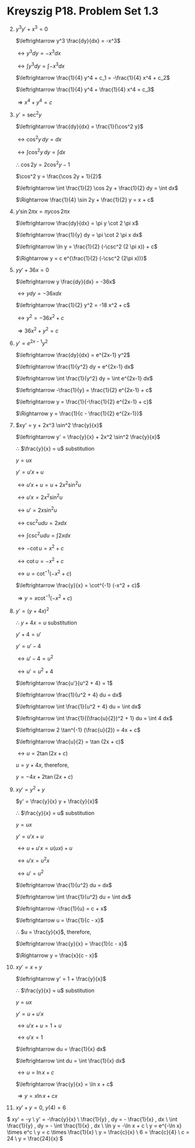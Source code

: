 # Kreyszig P18. Problem Set 1.3

2. 
    $y^3 y' + x^3 = 0$
    
    $\leftrightarrow y^3 \frac{dy}{dx} = -x^3$
    
    $\leftrightarrow y^3 dy = -x^3 dx$
    
    $\leftrightarrow \int y^3 dy = \int -x^3 dx$
    
    $\leftrightarrow \frac{1}{4} y^4 + c_1 = -\frac{1}{4} x^4 + c_2$
    
    $\leftrightarrow \frac{1}{4} y^4 + \frac{1}{4} x^4 = c_3$
    
    $\Rightarrow x^4 + y^4 = c$

3. 
    $y' = \sec^2 y$
    
    $\leftrightarrow \frac{dy}{dx} = \frac{1}{\cos^2 y}$
    
    $\leftrightarrow \cos^2 y \, dy = dx$
    
    $\leftrightarrow \int \cos^2 y \, dy = \int dx$
    
    ∴ $\cos 2y = 2\cos^2 y - 1$
    
    $\cos^2 y = \frac{\cos 2y + 1}{2}$
    
    $\leftrightarrow \int \frac{1}{2} \cos 2y + \frac{1}{2} dy = \int dx$
    
    $\Rightarrow \frac{1}{4} \sin 2y + \frac{1}{2} y = x + c$

4. 
    $y' \sin 2 \pi x = \pi y \cos 2 \pi x$
    
    $\leftrightarrow \frac{dy}{dx} = \pi y \cot 2 \pi x$
    
    $\leftrightarrow \frac{1}{y} dy = \pi \cot 2 \pi x dx$
    
    $\leftrightarrow \ln y = \frac{1}{2} (-\csc^2 (2 \pi x)) + c$
    
    $\Rightarrow y = c e^{\frac{1}{2} (-\csc^2 (2\pi x))}$

5. 
    $yy' + 36x = 0$
    
    $\leftrightarrow y \frac{dy}{dx} = -36x$
    
    $\leftrightarrow y dy = -36x dx$
    
    $\leftrightarrow \frac{1}{2} y^2 = -18 x^2 + c$
    
    $\leftrightarrow y^2 = -36x^2 + c$
    
    $\Rightarrow 36x^2 + y^2 = c$

6. 
    $y' = e^{2x-1} y^2$
    
    $\leftrightarrow \frac{dy}{dx} = e^{2x-1} y^2$
    
    $\leftrightarrow \frac{1}{y^2} dy = e^{2x-1} dx$
    
    $\leftrightarrow \int \frac{1}{y^2} dy = \int e^{2x-1} dx$
    
    $\leftrightarrow -\frac{1}{y} = \frac{1}{2} e^{2x-1} + c$
    
    $\leftrightarrow y = \frac{1}{-\frac{1}{2} e^{2x-1} + c}$
    
    $\Rightarrow y = \frac{1}{c - \frac{1}{2} e^{2x-1}}$

7. 
    $xy' = y + 2x^3 \sin^2 \frac{y}{x}$
    
    $\leftrightarrow y' = \frac{y}{x} + 2x^2 \sin^2 \frac{y}{x}$
    
    ∴ $\frac{y}{x} = u$ substitution
    
    $y = ux$
    
    $y' = u'x + u$
    
    $\leftrightarrow u'x + u = u + 2x^2 \sin^2 u$
    
    $\leftrightarrow u'x = 2x^2 \sin^2 u$
    
    $\leftrightarrow u' = 2x \sin^2 u$
    
    $\leftrightarrow \csc^2 u du = 2x dx$
    
    $\leftrightarrow \int \csc^2 u du = \int 2x dx$
    
    $\leftrightarrow -\cot u = x^2 + c$
    
    $\leftrightarrow \cot u = -x^2 + c$
    
    $\leftrightarrow u = \cot^{-1} (-x^2 + c)$
    
    $\leftrightarrow \frac{y}{x} = \cot^{-1} (-x^2 + c)$
    
    $\Rightarrow y = x \cot^{-1} (-x^2 + c)$

8. 
    $y' = (y + 4x)^2$
    
    ∴ $y + 4x = u$ substitution
    
    $y' + 4 = u'$
    
    $y' = u' - 4$
    
    $\leftrightarrow u' - 4 = u^2$
    
    $\leftrightarrow u' = u^2 + 4$
    
    $\leftrightarrow \frac{u'}{u^2 + 4} = 1$
    
    $\leftrightarrow \frac{1}{u^2 + 4} du = dx$
    
    $\leftrightarrow \int \frac{1}{u^2 + 4} du = \int dx$
    
    $\leftrightarrow \int \frac{1}{(\frac{u}{2})^2 + 1} du = \int 4 dx$
    
    $\leftrightarrow 2 \tan^{-1} (\frac{u}{2}) = 4x + c$
    
    $\leftrightarrow \frac{u}{2} = \tan (2x + c)$
    
    $\leftrightarrow u = 2 \tan (2x + c)$
    
    $u = y + 4x$, therefore,
    
    $y = -4x + 2 \tan (2x + c)$

9. 
    $xy' = y^2 + y$
    
    $y' = \frac{y}{x} y + \frac{y}{x}$
    
    ∴ $\frac{y}{x} = u$ substitution
    
    $y = ux$
    
    $y' = u'x + u$
    
    $\leftrightarrow u + u'x = u(ux) + u$
    
    $\leftrightarrow u'x = u^2 x$
    
    $\leftrightarrow u' = u^2$
    
    $\leftrightarrow \frac{1}{u^2} du = dx$
    
    $\leftrightarrow \int \frac{1}{u^2} du = \int dx$
    
    $\leftrightarrow -\frac{1}{u} = c + x$
    
    $\leftrightarrow u = \frac{1}{c - x}$
    
    ∴ $u = \frac{y}{x}$, therefore,
    
    $\leftrightarrow \frac{y}{x} = \frac{1}{c - x}$
    
    $\Rightarrow y = \frac{x}{c - x}$

10. 
    $xy' = x + y$
    
    $\leftrightarrow y' = 1 + \frac{y}{x}$
    
    ∴ $\frac{y}{x} = u$ substitution
    
    $y = ux$
    
    $y' = u + u'x$
    
    $\leftrightarrow u'x + u = 1 + u$
    
    $\leftrightarrow u'x = 1$
    
    $\leftrightarrow du = \frac{1}{x} dx$
    
    $\leftrightarrow \int du = \int \frac{1}{x} dx$
    
    $\leftrightarrow u = \ln x + c$
    
    $\leftrightarrow \frac{y}{x} = \ln x + c$
    
    $\Rightarrow y = x \ln x + cx$

11. $x y' + y = 0$, $y(4) = 6$

$
xy' = -y \\
y' = -\frac{y}{x} \\
\frac{1}{y} \, dy = - \frac{1}{x} \, dx \\
\int \frac{1}{y} \, dy = - \int \frac{1}{x} \, dx \\
\ln y = -\ln x + c \\
y = e^{-\ln x} \times e^c \\
y = c \times \frac{1}{x} \\
y = \frac{c}{x} \\
6 = \frac{c}{4} \\
c = 24 \\
y = \frac{24}{x}
$
